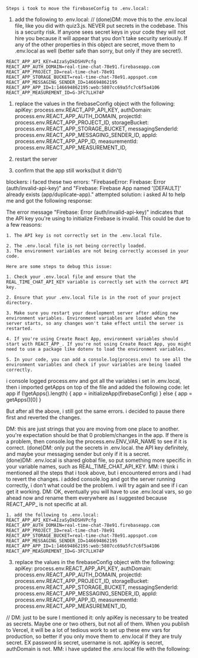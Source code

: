     Steps i took to move the firebaseConfig to .env.local:
  1. add the following to .env.local:
   // (done)DM: move this to the .env.local file, like you did with quiz3.js. NEVER put secrets in the codebase. This is a security risk. If anyone sees secret keys in your code they will not hire you because it will appear that you don't take security seriously. If any of the other properties in this object are secret, move them to .env.local as well (better safe than sorry, but only if they are secret!).

    REACT_APP_API_KEY=AIzaSyDkDSHVPcfg
    REACT_APP_AUTH_DOMAIN=real-time-chat-78e91.firebaseapp.com
    REACT_APP_PROJECT_ID=real-time-chat-78e91
    REACT_APP_STORAGE_BUCKET=real-time-chat-78e91.appspot.com
    REACT_APP_MESSAGING_SENDER_ID=146694862195
    REACT_APP_APP_ID=1:146694862195:web:5807cc69a5fc7c6f5a4106
    REACT_APP_MEASUREMENT_ID=G-3FC7LLH74P

  1. replace the values in the firebaseConfig object with the following:
    apiKey: process.env.REACT_APP_API_KEY,
    authDomain: process.env.REACT_APP_AUTH_DOMAIN,
    projectId: process.env.REACT_APP_PROJECT_ID,
    storageBucket: process.env.REACT_APP_STORAGE_BUCKET,
    messagingSenderId: process.env.REACT_APP_MESSAGING_SENDER_ID,
    appId: process.env.REACT_APP_APP_ID,
    measurementId: process.env.REACT_APP_MEASUREMENT_ID,

  2. restart the server
  3. confirm that the app still works(but it didn't)

  blockers: i faced these two errors: "FirebaseError: Firebase: Error (auth/invalid-api-key)" and "Firebase: Firebase App named '[DEFAULT]' already exists (app/duplicate-app)."
  attempted solution: i asked AI to help me and got the following response:

  The error message "Firebase: Error (auth/invalid-api-key)" indicates that the API key you're using to initialize Firebase is invalid. This could be due to a few reasons:

    1. The API key is not correctly set in the .env.local file.

    2. The .env.local file is not being correctly loaded.
    3. The environment variables are not being correctly accessed in your code.

    Here are some steps to debug this issue:

    1. Check your .env.local file and ensure that the REAL_TIME_CHAT_API_KEY variable is correctly set with the correct API key.

    2. Ensure that your .env.local file is in the root of your project directory.

    3. Make sure you restart your development server after adding new environment variables. Environment variables are loaded when the server starts, so any changes won't take effect until the server is restarted.

    4. If you're using Create React App, environment variables should start with REACT_APP_. If you're not using Create React App, you might need to use a package like dotenv to load the environment variables.

    5. In your code, you can add a console.log(process.env) to see all the environment variables and check if your variables are being loaded correctly.
i console logged process.env and got all the variables i set in .env.local, then i imported getApps on top of the file and added the following code:
  let app
  if (!getApps().length) {
    app = initializeApp(firebaseConfig)
  } else {
    app = getApps()[0]
  }

  But after all the above, i still got the same errors. i decided to pause there first and reverted the changes.

  DM: this are just strings that you are moving from one place to another. you're expectation should be that 0 problem/changes in the app. If there is a problem, then console.log the process.env.ENV_VAR_NAME to see if it is correct. 
  (done)DM: only put the secrets in .env.local. the API key definitely, and maybe your messaging sender but only if it is a secret.  
  (done)DM: .env.local is shared global file, so put something more specific in your variable names, such as REAL_TIME_CHAT_API_KEY. MM: i think i mentioned all the steps that i took above, but i encountered errors and i had to revert the changes. i added console.log and got the server running correctly, i don't what could be the problem. i will try again and see if i can get it working. DM: OK, eventually you will have to use .env.local vars, so go ahead now and rename them everywhere as I suggested because REACT_APP_ is not specific at all.

    1. add the following to .env.local:
    REACT_APP_API_KEY=AIzaSyDkDSHVPcfg
    REACT_APP_AUTH_DOMAIN=real-time-chat-78e91.firebaseapp.com
    REACT_APP_PROJECT_ID=real-time-chat-78e91
    REACT_APP_STORAGE_BUCKET=real-time-chat-78e91.appspot.com
    REACT_APP_MESSAGING_SENDER_ID=146694862195
    REACT_APP_APP_ID=1:146694862195:web:5807cc69a5fc7c6f5a4106
    REACT_APP_MEASUREMENT_ID=G-3FC7LLH74P

  3. replace the values in the firebaseConfig object with the following:
    apiKey: process.env.REACT_APP_API_KEY,
    authDomain: process.env.REACT_APP_AUTH_DOMAIN,
    projectId: process.env.REACT_APP_PROJECT_ID,
    storageBucket: process.env.REACT_APP_STORAGE_BUCKET,
    messagingSenderId: process.env.REACT_APP_MESSAGING_SENDER_ID,
    appId: process.env.REACT_APP_APP_ID,
    measurementId: process.env.REACT_APP_MEASUREMENT_ID,
 
  // DM: just to be sure I mentioned it: only apiKey is necessary to be treated as secrets. Maybe one or two others, but not all of them. When you publish to Vercel, it will be a lot of tedious work to set up these env vars for production, so better if you only move them to .env.local if they are truly secret. EX password is secret, username is not. apiKey is secret, authDomain is not. MM: i have updated the .env.local file with the following:

